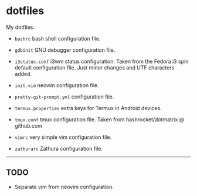 # dotfiles

My dotfiles.

* `bashrc` bash shell configuration file.

* `gdbinit` GNU debugger configuration file.

* `i3status.conf` i3wm status configuration. Taken from the Fedora i3 spin
  default configuration file. Just minor changes and UTF characters added.

* `init.vim` neovim configuration file.

* `pretty-git-prompt.yml` configuration file.

* `termux.properties` extra keys for Termux in Android devices.

* `tmux.conf` tmux configuration file. Taken from hashrocket/dotmatrix @
  github.com

* `vimrc` very simple vim configuration file.

* `zathurarc` Zathura configuration file.

---
## TODO
* Separate vim from neovim configuration.
